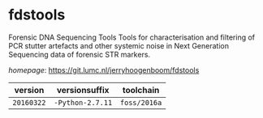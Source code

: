 # fdstools

Forensic DNA Sequencing Tools Tools for characterisation and filtering of PCR stutter artefacts  and other systemic noise in Next Generation Sequencing data of forensic STR markers.

*homepage*: <https://git.lumc.nl/jerryhoogenboom/fdstools>

version | versionsuffix | toolchain
--------|---------------|----------
``20160322`` | ``-Python-2.7.11`` | ``foss/2016a``
